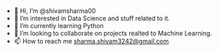 - 👋 Hi, I’m @shivamsharma00
- 👀 I’m interested in Data Science and stuff related to it.
- 🌱 I’m currently learning Python
- 💞️ I’m looking to collaborate on projects realted to Machine Learning.
- 📫 How to reach me sharma.shivam3242@gmail.com

<!---
shivamsharma00/shivamsharma00 is a ✨ special ✨ repository because its `README.md` (this file) appears on your GitHub profile.
You can click the Preview link to take a look at your changes.
--->
